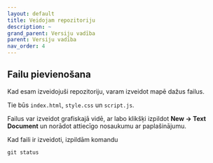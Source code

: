 ```yaml
---
layout: default
title: Veidojam repozitoriju
description: ~
grand_parent: Versiju vadība
parent: Versiju vadība
nav_order: 4
---
```

## Failu pievienošana

Kad esam izveidojuši repozitoriju, varam izveidot mapē dažus failus.

Tie būs `index.html`, `style.css` un `script.js`.

Failus var izveidot grafiskajā vidē, ar labo klikšķi izpildot **New -> Text Document** un norādot attiecīgo nosaukumu ar paplašinājumu.

Kad faili ir izveidoti, izpildām komandu

~~~git
git status
~~~

